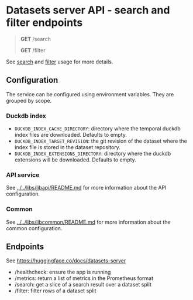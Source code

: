 # Datasets server API - search and filter endpoints

> **GET** /search
>
> **GET** /filter

See [search](https://huggingface.co/docs/datasets-server/search) and [filter](https://huggingface.co/docs/datasets-server/filter) usage for more details. 

## Configuration

The service can be configured using environment variables. They are grouped by scope.

### Duckdb index

- `DUCKDB_INDEX_CACHE_DIRECTORY`: directory where the temporal duckdb index files are downloaded. Defaults to empty.
- `DUCKDB_INDEX_TARGET_REVISION`: the git revision of the dataset where the index file is stored in the dataset repository.
- `DUCKDB_INDEX_EXTENSIONS_DIRECTORY`: directory where the duckdb extensions will be downloaded. Defaults to empty.

### API service

See [../../libs/libapi/README.md](../../libs/libapi/README.md) for more information about the API configuration.

### Common

See [../../libs/libcommon/README.md](../../libs/libcommon/README.md) for more information about the common configuration.

## Endpoints

See https://huggingface.co/docs/datasets-server

- /healthcheck: ensure the app is running
- /metrics: return a list of metrics in the Prometheus format
- /search: get a slice of a search result over a dataset split
- /filter: filter rows of a dataset split
